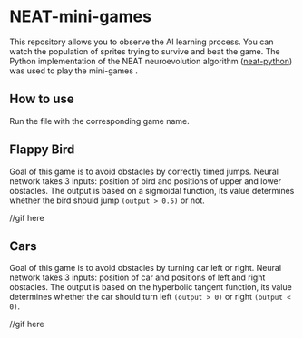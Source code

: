 # NEAT-mini-games
This repository allows you to observe the AI learning process. You can watch the population of sprites trying to survive and beat the game. The Python implementation of the NEAT neuroevolution algorithm ([neat-python](https://github.com/CodeReclaimers/neat-python)) was used to play the mini-games .


## How to use
Run the file with the corresponding game name.


## Flappy Bird
Goal of this game is to avoid obstacles by correctly timed jumps. Neural network takes 3 inputs: position of bird and positions of upper and lower obstacles. The output is based on a sigmoidal function, its value determines whether the bird should jump ```(output > 0.5)``` or not.

//gif here


## Cars
Goal of this game is to avoid obstacles by turning car left or right. Neural network takes 3 inputs: position of car and positions of left and right obstacles. The output is based on the hyperbolic tangent function, its value determines whether the car should turn left ```(output > 0)``` or right ```(output < 0)```.

//gif here
